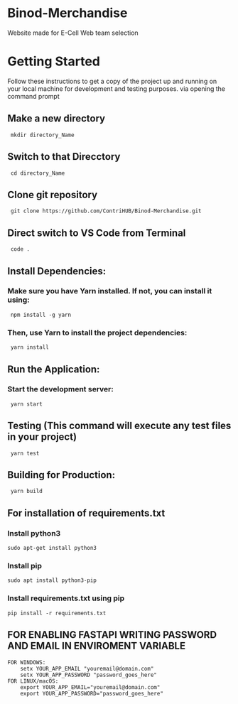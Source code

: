 # Binod-Merchandise
Website made for E-Cell Web team selection

# Getting Started

Follow these instructions to get a copy of the project up and running on your local machine for development and testing purposes. via opening the command prompt

## Make a new directory 
     mkdir directory_Name
## Switch to that Direcctory
     cd directory_Name
## Clone git repository
     git clone https://github.com/ContriHUB/Binod-Merchandise.git
## Direct switch to VS Code from Terminal   
     code .
## Install Dependencies:
### Make sure you have Yarn installed. If not, you can install it using:
     npm install -g yarn
### Then, use Yarn to install the project dependencies:
     yarn install
## Run the Application:
### Start the development server:
     yarn start
## Testing (This command will execute any test files in your project)
     yarn test
## Building for Production:
     yarn build

## For installation of requirements.txt
### Install python3
    sudo apt-get install python3
### Install pip  
    sudo apt install python3-pip
### Install requirements.txt using pip
    pip install -r requirements.txt

## FOR ENABLING FASTAPI WRITING PASSWORD AND EMAIL IN ENVIROMENT VARIABLE
    FOR WINDOWS:
        setx YOUR_APP_EMAIL "youremail@domain.com"
        setx YOUR_APP_PASSWORD "password_goes_here"
    FOR LINUX/macOS:
        export YOUR_APP_EMAIL="youremail@domain.com"
        export YOUR_APP_PASSWORD="password_goes_here"

